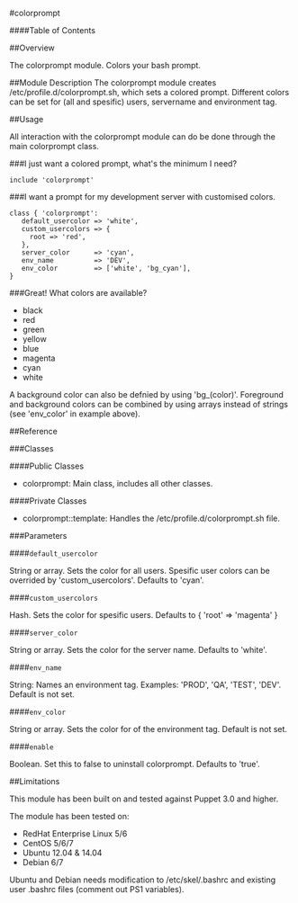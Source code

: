 #colorprompt

####Table of Contents

##Overview

The colorprompt module. Colors your bash prompt.

##Module Description
The colorprompt module creates /etc/profile.d/colorprompt.sh, which sets a colored prompt. Different colors can be set for (all and spesific) users, servername and environment tag.

##Usage

All interaction with the colorprompt module can do be done through the main colorprompt class.

###I just want a colored prompt, what's the minimum I need?

```puppet
include 'colorprompt'
```

###I want a prompt for my development server with customised colors.

```puppet
class { 'colorprompt':
   default_usercolor => 'white',
   custom_usercolors => {
     root => 'red',
   },
   server_color      => 'cyan',
   env_name          => 'DEV',
   env_color         => ['white', 'bg_cyan'],
}
```

###Great! What colors are available?

* black
* red
* green
* yellow
* blue
* magenta
* cyan
* white

A background color can also be defnied by using 'bg_(color)'. Foreground and background colors can be combined by using arrays instead of strings (see 'env_color' in example above).

##Reference

###Classes

####Public Classes

* colorprompt: Main class, includes all other classes.

####Private Classes

* colorprompt::template: Handles the /etc/profile.d/colorprompt.sh file.

###Parameters

####`default_usercolor`

String or array. Sets the color for all users. Spesific user colors can be overrided by 'custom_usercolors'. Defaults to 'cyan'.

####`custom_usercolors`

Hash. Sets the color for spesific users. Defaults to { 'root' => 'magenta' }

####`server_color`

String or array. Sets the color for the server name. Defaults to 'white'.

####`env_name`

String: Names an environment tag. Examples: 'PROD', 'QA', 'TEST', 'DEV'. Default is not set. 

####`env_color`

String or array. Sets the color for of the environment tag. Default is not set. 

####`enable`

Boolean. Set this to false to uninstall colorprompt. Defaults to 'true'.

##Limitations

This module has been built on and tested against Puppet 3.0 and higher.

The module has been tested on:
* RedHat Enterprise Linux 5/6
* CentOS 5/6/7
* Ubuntu 12.04 & 14.04
* Debian 6/7

Ubuntu and Debian needs modification to /etc/skel/.bashrc and existing user .bashrc files (comment out PS1 variables).
